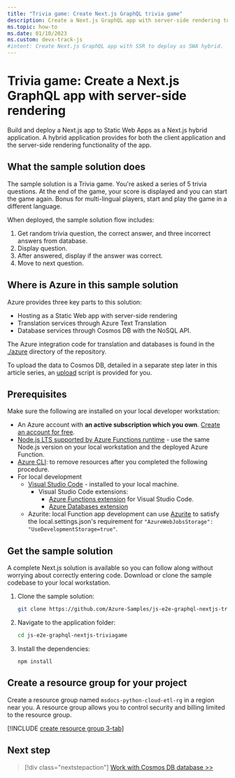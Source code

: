 ```yaml
---
title: "Trivia game: Create Next.js GraphQL trivia game"
description: Create a Next.js GraphQL app with server-side rendering to generate a trivia game.
ms.topic: how-to
ms.date: 01/10/2023
ms.custom: devx-track-js
#intent: Create Next.js GraphQL app with SSR to deploy as SWA hybrid. 
---
```


# Trivia game: Create a Next.js GraphQL app with server-side rendering

Build and deploy a Next.js app to Static Web Apps as a Next.js hybrid application. A hybrid application provides for both the client application and the server-side rendering functionality of the app. 

## What the sample solution does

The sample solution is a Trivia game. You're asked a series of 5 trivia questions. At the end of the game, your score is displayed and you can start the game again. Bonus for multi-lingual players, start and play the game in a different language.

When deployed, the sample solution flow includes:

1. Get random trivia question, the correct answer, and three incorrect answers from database.
1. Display question. 
1. After answered, display if the answer was correct.
1. Move to next question. 

## Where is Azure in this sample solution

Azure provides three key parts to this solution:

* Hosting as a Static Web app with server-side rendering
* Translation services through Azure Text Translation
* Database services through Cosmos DB with the NoSQL API.

The Azure integration code for translation and databases is found in the [./azure](https://github.com/Azure-Samples/js-e2e-graphql-nextjs-triviagame/tree/main/azure) directory of the repository.

To upload the data to Cosmos DB, detailed in a separate step later in this article series, an [upload](https://github.com/Azure-Samples/js-e2e-graphql-nextjs-triviagame/blob/main/azure/uploadData.ts) script is provided for you.

## Prerequisites

Make sure the following are installed on your local developer workstation:

- An Azure account with **an active subscription which you own**. [Create an account for free](https://azure.microsoft.com/free/?WT.mc_id=A261C142F). 
- [Node.js LTS supported by Azure Functions runtime](https://nodejs.org/en/download) - use the same Node.js version on your local workstation and the deployed Azure Function.
- [Azure CLI](/cli/azure/install-azure-cli): to remove resources after you completed the following procedure.
- For local development
    - [Visual Studio Code](https://code.visualstudio.com/) - installed to your local machine. 
        - Visual Studio Code extensions:
            - [Azure Functions extension](https://marketplace.visualstudio.com/items?itemName=ms-azuretools.vscode-azurefunctions) for Visual Studio Code.
            - [Azure Databases extension](https://marketplace.visualstudio.com/items?itemName=ms-azuretools.vscode-cosmosdb)
    - Azurite: local Function app development can use [Azurite](https://www.npmjs.com/package/azurite) to satisfy the local.settings.json's requirement for `"AzureWebJobsStorage": "UseDevelopmentStorage=true"`.

## Get the sample solution

A complete Next.js solution is available so you can follow along without worrying about correctly entering code. Download or clone the sample codebase to your local workstation. 

1. Clone the sample solution:

    ```bash
    git clone https://github.com/Azure-Samples/js-e2e-graphql-nextjs-triviagame.git
    ```

1. Navigate to the application folder:

    ```bash
    cd js-e2e-graphql-nextjs-triviagame
    ```

1. Install the dependencies:

    ```Console
    npm install
    ```

## Create a resource group for your project

Create a resource group named `msdocs-python-cloud-etl-rg` in a region near you. A resource group allows you to control security and billing limited to the resource group. 

[!INCLUDE [create resource group 3-tab](../../../../includes/create-resource-group.md)]

## Next step

> [!div class="nextstepaction"]
> [Work with Cosmos DB database >>](create-database-upload-data.md)